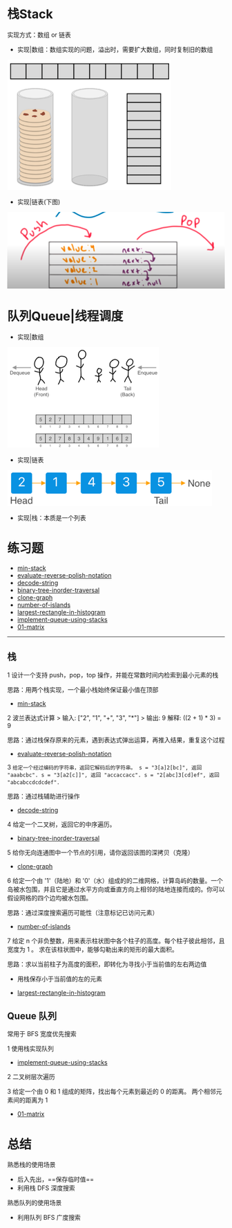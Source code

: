# 栈Stack

实现方式：数组 or 链表

- 实现|数组：数组实现的问题，溢出时，需要扩大数组，同时复制旧的数组

<img src="https://raw.githubusercontent.com/DaiDuncan/PicUploader/main/img2/20210325112323.png" alt="image-20210325112323735" style="zoom: 67%;" />

- 实现|链表(下图)

<img src="https://raw.githubusercontent.com/DaiDuncan/PicUploader/main/img2/20210325112232.png" alt="img" style="zoom:80%;" />







# 队列Queue|线程调度

- 实现|数组

<img src="https://raw.githubusercontent.com/DaiDuncan/PicUploader/main/img2/20210325112542.png" alt="Dequeue  Enqueue  Head  (Front)  Tail  (Back)  2  3  4  5  6  7  8  9  2  3  4  5  6  7  8  9 " style="zoom:50%;" />



- 实现|链表

<img src="https://raw.githubusercontent.com/DaiDuncan/PicUploader/main/img2/20210325112625.png" alt="Head  None  Tail " style="zoom:67%;" />

- 实现|栈：本质是一个列表





# 练习题

- [min-stack](https://leetcode-cn.com/problems/min-stack/)
- [evaluate-reverse-polish-notation](https://leetcode-cn.com/problems/evaluate-reverse-polish-notation/)
- [decode-string](https://leetcode-cn.com/problems/decode-string/)
- [binary-tree-inorder-traversal](https://leetcode-cn.com/problems/binary-tree-inorder-traversal/)
- [clone-graph](https://leetcode-cn.com/problems/clone-graph/)
- [number-of-islands](https://leetcode-cn.com/problems/number-of-islands/)
- [largest-rectangle-in-histogram](https://leetcode-cn.com/problems/largest-rectangle-in-histogram/)
- [implement-queue-using-stacks](https://leetcode-cn.com/problems/implement-queue-using-stacks/)
- [01-matrix](https://leetcode-cn.com/problems/01-matrix/)

---

## 栈

1 设计一个支持 push，pop，top 操作，并能在常数时间内检索到最小元素的栈

思路：用两个栈实现，一个最小栈始终保证最小值在顶部

- [min-stack](https://leetcode-cn.com/problems/min-stack/)



2 波兰表达式计算 > 输入: ["2", "1", "+", "3", "*"] > 输出: 9
解释: ((2 + 1) * 3) = 9

思路：通过栈保存原来的元素，遇到表达式弹出运算，再推入结果，重复这个过程

- [evaluate-reverse-polish-notation](https://leetcode-cn.com/problems/evaluate-reverse-polish-notation/)



3 `给定一个经过编码的字符串，返回它解码后的字符串。 s = "3[a]2[bc]", 返回 "aaabcbc". s = "3[a2[c]]", 返回 "accaccacc". s = "2[abc]3[cd]ef", 返回 "abcabccdcdcdef".`

思路：通过栈辅助进行操作

- [decode-string](https://leetcode-cn.com/problems/decode-string/)



4 给定一个二叉树，返回它的中序遍历。

- [binary-tree-inorder-traversal](https://leetcode-cn.com/problems/binary-tree-inorder-traversal/)



5 给你无向连通图中一个节点的引用，请你返回该图的深拷贝（克隆）

- [clone-graph](https://leetcode-cn.com/problems/clone-graph/)



6 给定一个由 '1'（陆地）和 '0'（水）组成的的二维网格，计算岛屿的数量。一个岛被水包围，并且它是通过水平方向或垂直方向上相邻的陆地连接而成的。你可以假设网格的四个边均被水包围。



思路：通过深度搜索遍历可能性（注意标记已访问元素）

- [number-of-islands](https://leetcode-cn.com/problems/number-of-islands/)



7 给定 n 个非负整数，用来表示柱状图中各个柱子的高度。每个柱子彼此相邻，且宽度为 1 。 求在该柱状图中，能够勾勒出来的矩形的最大面积。

思路：求以当前柱子为高度的面积，即转化为寻找小于当前值的左右两边值

- 用栈保存小于当前值的左的元素

- [largest-rectangle-in-histogram](https://leetcode-cn.com/problems/largest-rectangle-in-histogram/)



## Queue 队列

常用于 BFS 宽度优先搜索

1 使用栈实现队列

- [implement-queue-using-stacks](https://leetcode-cn.com/problems/implement-queue-using-stacks/)

2 二叉树层次遍历



3 给定一个由 0 和 1 组成的矩阵，找出每个元素到最近的 0 的距离。 两个相邻元素间的距离为 1

- [01-matrix](https://leetcode-cn.com/problems/01-matrix/)





# 总结

熟悉栈的使用场景

- 后入先出，==保存临时值==
- 利用栈 DFS 深度搜索

熟悉队列的使用场景

- 利用队列 BFS 广度搜索

